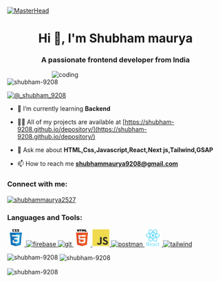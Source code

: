 [![MasterHead](https://camo.githubusercontent.com/2619e5a9ead82dd13149cb33aeae4dd13e9969607c61eac3ac78fa34d6f5a609/687474703a2f2f70726f70756c736976652e696e2f6173736574732f696d672f736572766963652d69636f6e2f7765622e676966)](https://shubham-9208.github.io/depository/)
<h1 align="center">Hi 👋, I'm Shubham maurya</h1>
<h3 align="center">A passionate frontend developer from India</h3>

<img align="right" alt="coding" width="400" src="https://i.giphy.com/qgQUggAC3Pfv687qPC.webp">

<p align="left"> <img src="https://komarev.com/ghpvc/?username=shubham-9208&label=Profile%20views&color=0e75b6&style=flat" alt="shubham-9208" /> </p>

<p align="left"> <a href="https://twitter.com/@_shubham_9208" target="blank"><img src="https://img.shields.io/twitter/follow/@_shubham_9208?logo=twitter&style=for-the-badge" alt="@_shubham_9208" /></a> </p>

- 🌱 I’m currently learning **Backend**

- 👨‍💻 All of my projects are available at [https://shubham-9208.github.io/depository/](https://shubham-9208.github.io/depository/)

- 💬 Ask me about **HTML,Css,Javascript,React,Next js,Tailwind,GSAP**

- 📫 How to reach me **shubhammaurya9208@gmail.com**

<h3 align="left">Connect with me:</h3>
<p align="left">

<a href="https://linkedin.com/in/shubhammaurya2527" target="blank"><img align="center" src="https://raw.githubusercontent.com/rahuldkjain/github-profile-readme-generator/master/src/images/icons/Social/linked-in-alt.svg" alt="shubhammaurya2527" height="30" width="40" /></a>

</p>

<h3 align="left">Languages and Tools:</h3>
<p align="left"> <a href="https://www.w3schools.com/css/" target="_blank" rel="noreferrer"> <img src="https://raw.githubusercontent.com/devicons/devicon/master/icons/css3/css3-original-wordmark.svg" alt="css3" width="40" height="40"/> </a> <a href="https://firebase.google.com/" target="_blank" rel="noreferrer"> <img src="https://www.vectorlogo.zone/logos/firebase/firebase-icon.svg" alt="firebase" width="40" height="40"/> </a> <a href="https://git-scm.com/" target="_blank" rel="noreferrer"> <img src="https://www.vectorlogo.zone/logos/git-scm/git-scm-icon.svg" alt="git" width="40" height="40"/> </a> <a href="https://www.w3.org/html/" target="_blank" rel="noreferrer"> <img src="https://raw.githubusercontent.com/devicons/devicon/master/icons/html5/html5-original-wordmark.svg" alt="html5" width="40" height="40"/> </a> <a href="https://developer.mozilla.org/en-US/docs/Web/JavaScript" target="_blank" rel="noreferrer"> <img src="https://raw.githubusercontent.com/devicons/devicon/master/icons/javascript/javascript-original.svg" alt="javascript" width="40" height="40"/> </a> <a href="https://postman.com" target="_blank" rel="noreferrer"> <img src="https://www.vectorlogo.zone/logos/getpostman/getpostman-icon.svg" alt="postman" width="40" height="40"/> </a> <a href="https://reactjs.org/" target="_blank" rel="noreferrer"> <img src="https://raw.githubusercontent.com/devicons/devicon/master/icons/react/react-original-wordmark.svg" alt="react" width="40" height="40"/> </a> <a href="https://tailwindcss.com/" target="_blank" rel="noreferrer"> <img src="https://www.vectorlogo.zone/logos/tailwindcss/tailwindcss-icon.svg" alt="tailwind" width="40" height="40"/> </a> </p>

<p><img align="left" src="https://github-readme-stats.vercel.app/api/top-langs?username=shubham-9208&show_icons=true&locale=en&layout=compact" alt="shubham-9208" /></p>

<p>&nbsp;<img align="center" src="https://github-readme-stats.vercel.app/api?username=shubham-9208&show_icons=true&locale=en" alt="shubham-9208" /></p>

<p><img align="center" src="https://github-readme-streak-stats.herokuapp.com/?user=shubham-9208&" alt="shubham-9208" /></p>
